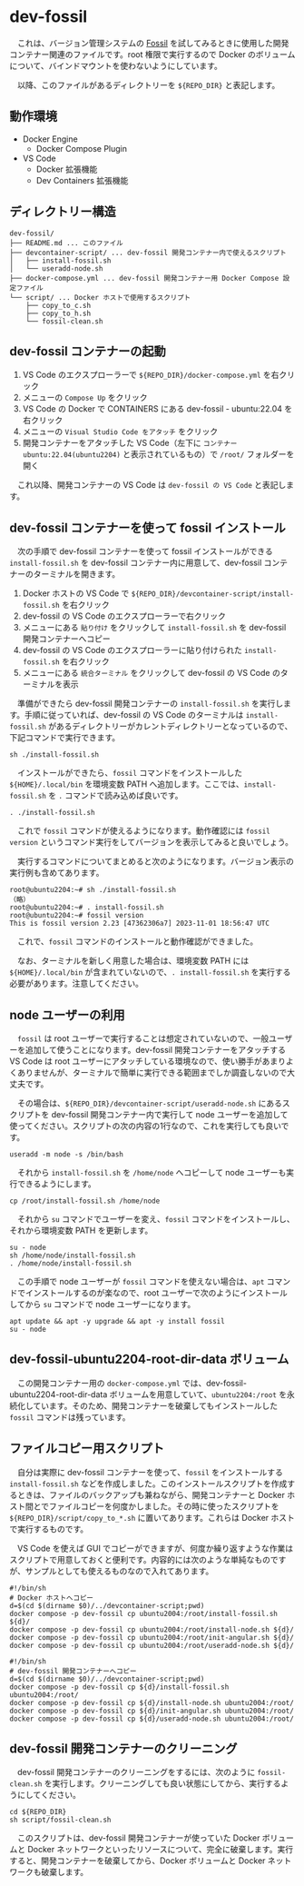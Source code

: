# dev-fossil

　これは、バージョン管理システムの [Fossil](https://fossil-scm.org/) を試してみるときに使用した開発コンテナー関連のファイルです。root 権限で実行するので Docker のボリュームについて、バインドマウントを使わないようにしています。

　以降、このファイルがあるディレクトリーを `${REPO_DIR}` と表記します。

## 動作環境

- Docker Engine
  - Docker Compose Plugin
- VS Code
  - Docker 拡張機能
  - Dev Containers 拡張機能

## ディレクトリー構造

```text
dev-fossil/
├── README.md ... このファイル
├── devcontainer-script/ ... dev-fossil 開発コンテナー内で使えるスクリプト
│   ├── install-fossil.sh
│   └── useradd-node.sh
├── docker-compose.yml ... dev-fossil 開発コンテナー用 Docker Compose 設定ファイル
└── script/ ... Docker ホストで使用するスクリプト
    ├── copy_to_c.sh
    ├── copy_to_h.sh
    └── fossil-clean.sh
```

## dev-fossil コンテナーの起動

1. VS Code のエクスプローラーで `${REPO_DIR}/docker-compose.yml` を右クリック
2. メニューの `Compose Up` をクリック
3. VS Code の Docker で CONTAINERS にある dev-fossil - ubuntu:22.04 を右クリック
4. メニューの `Visual Studio Code をアタッチ` をクリック
5. 開発コンテナーをアタッチした VS Code（左下に `コンテナー ubuntu:22.04(ubuntu2204)` と表示されているもの）で `/root/` フォルダーを開く

　これ以降、開発コンテナーの VS Code は `dev-fossil の VS Code` と表記します。

## dev-fossil コンテナーを使って fossil インストール

　次の手順で dev-fossil コンテナーを使って fossil インストールができる `install-fossil.sh` を dev-fossil コンテナー内に用意して、dev-fossil コンテナーのターミナルを開きます。

1. Docker ホストの VS Code で `${REPO_DIR}/devcontainer-script/install-fossil.sh` を右クリック
2. dev-fossil の VS Code のエクスプローラーで右クリック
3. メニューにある `貼り付け` をクリックして `install-fossil.sh` を dev-fossil 開発コンテナーへコピー
4. dev-fossil の VS Code のエクスプローラーに貼り付けられた `install-fossil.sh` を右クリック
5. メニューにある `統合ターミナル` をクリックして dev-fossil の VS Code のターミナルを表示

　準備ができたら dev-fossil 開発コンテナーの `install-fossil.sh` を実行します。手順に従っていれば、dev-fossil の VS Code のターミナルは `install-fossil.sh` があるディレクトリーがカレントディレクトリーとなっているので、下記コマンドで実行できます。

```console
sh ./install-fossil.sh
```

　インストールができたら、`fossil` コマンドをインストールした `${HOME}/.local/bin` を環境変数 PATH へ追加します。ここでは、`install-fossil.sh` を `.` コマンドで読み込めば良いです。

```console
. ./install-fossil.sh
```

　これで `fossil` コマンドが使えるようになります。動作確認には `fossil version` というコマンド実行をしてバージョンを表示してみると良いでしょう。

　実行するコマンドについてまとめると次のようになります。バージョン表示の実行例も含めてあります。

```console
root@ubuntu2204:~# sh ./install-fossil.sh
（略）
root@ubuntu2204:~# . install-fossil.sh 
root@ubuntu2204:~# fossil version
This is fossil version 2.23 [47362306a7] 2023-11-01 18:56:47 UTC
```

　これで、`fossil` コマンドのインストールと動作確認ができました。

　なお、ターミナルを新しく用意した場合は、環境変数 PATH には `${HOME}/.local/bin` が含まれていないので、`. install-fossil.sh` を実行する必要があります。注意してください。

## node ユーザーの利用

　`fossil` は root ユーザーで実行することは想定されていないので、一般ユーザーを追加して使うことになります。dev-fossil 開発コンテナーをアタッチする VS Code は root ユーザーにアタッチしている環境なので、使い勝手があまりよくありませんが、ターミナルで簡単に実行できる範囲までしか調査しないので大丈夫です。

　その場合は、`${REPO_DIR}/devcontainer-script/useradd-node.sh` にあるスクリプトを dev-fossil 開発コンテナー内で実行して node ユーザーを追加して使ってください。スクリプトの次の内容の1行なので、これを実行しても良いです。

```console
useradd -m node -s /bin/bash
```

　それから `install-fossil.sh` を `/home/node` へコピーして node ユーザーも実行できるようにします。

```console
cp /root/install-fossil.sh /home/node
```

　それから `su` コマンドでユーザーを変え、`fossil` コマンドをインストールし、それから環境変数 PATH を更新します。

```console
su - node
sh /home/node/install-fossil.sh
. /home/node/install-fossil.sh
```

　この手順で node ユーザーが `fossil` コマンドを使えない場合は、`apt` コマンドでインストールするのが楽なので、root ユーザーで次のようにインストールしてから `su` コマンドで node ユーザーになります。

```console
apt update && apt -y upgrade && apt -y install fossil
su - node
```

## dev-fossil-ubuntu2204-root-dir-data ボリューム

　この開発コンテナー用の `docker-compose.yml` では、dev-fossil-ubuntu2204-root-dir-data ボリュームを用意していて、`ubuntu2204:/root` を永続化しています。そのため、開発コンテナーを破棄してもインストールした `fossil` コマンドは残っています。

## ファイルコピー用スクリプト

　自分は実際に dev-fossil コンテナーを使って、`fossil` をインストールする `install-fossil.sh` などを作成しました。このインストールスクリプトを作成するときは、ファイルのバックアップも兼ねながら、開発コンテナーと Docker ホスト間とでファイルコピーを何度かしました。その時に使ったスクリプトを `${REPO_DIR}/script/copy_to_*.sh` に置いてあります。これらは Docker ホストで実行するものです。

　VS Code を使えば GUI でコピーができますが、何度か繰り返すような作業はスクリプトで用意しておくと便利です。内容的には次のような単純なものですが、サンプルとしても使えるものなので入れてあります。

```sh: copy_to_h.sh
#!/bin/sh
# Docker ホストへコピー
d=$(cd $(dirname $0)/../devcontainer-script;pwd)
docker compose -p dev-fossil cp ubuntu2004:/root/install-fossil.sh ${d}/
docker compose -p dev-fossil cp ubuntu2004:/root/install-node.sh ${d}/
docker compose -p dev-fossil cp ubuntu2004:/root/init-angular.sh ${d}/
docker compose -p dev-fossil cp ubuntu2004:/root/useradd-node.sh ${d}/
```

```sh: copy_to_c.sh
#!/bin/sh
# dev-fossil 開発コンテナーへコピー
d=$(cd $(dirname $0)/../devcontainer-script;pwd)
docker compose -p dev-fossil cp ${d}/install-fossil.sh ubuntu2004:/root/
docker compose -p dev-fossil cp ${d}/install-node.sh ubuntu2004:/root/
docker compose -p dev-fossil cp ${d}/init-angular.sh ubuntu2004:/root/
docker compose -p dev-fossil cp ${d}/useradd-node.sh ubuntu2004:/root/
```

## dev-fossil 開発コンテナーのクリーニング

　dev-fossil 開発コンテナーのクリーニングをするには、次のように `fossil-clean.sh` を実行します。クリーニングしても良い状態にしてから、実行するようにしてください。

```console
cd ${REPO_DIR}
sh script/fossil-clean.sh
```

　このスクリプトは、dev-fossil 開発コンテナーが使っていた Docker ボリュームと Docker ネットワークといったリソースについて、完全に破棄します。実行すると、開発コンテナーを破棄してから、Docker ボリュームと Docker ネットワークも破棄します。
